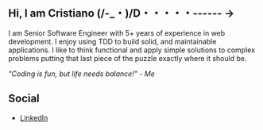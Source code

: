 ## Hi, I am Cristiano (/-_・)/D・・・・・------ →

I am Senior Software Engineer with 5+ years of experience in web development. I enjoy using TDD to build solid, and maintainable applications. I like to think functional and apply simple solutions to complex problems putting that last piece of the puzzle exactly where it should be. 

_"Coding is fun, but life needs balance!" - Me_ 

## Social

- [LinkedIn](https://www.linkedin.com/in/ccarvalho-dev/)

